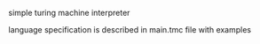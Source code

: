simple turing machine interpreter

language specification is described in main.tmc file with examples